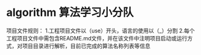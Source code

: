 # algorithm 算法学习小分队
项目文件规则：
1.工程项目文件以（use）开头，语言的使用以（_）分割
2.每个工程项目文件中需包含README.md文件，并在该文件中注明项目启动或运行方式，对项目目录进行解析，目前已完成的算法名称列表等信息
